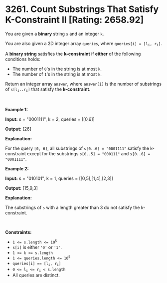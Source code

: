 # 3261. Count Substrings That Satisfy K-Constraint II [Rating: 2658.92]

<p>You are given a <strong>binary</strong> string <code>s</code> and an integer <code>k</code>.</p>

<p>You are also given a 2D integer array <code>queries</code>, where <code>queries[i] = [l<sub>i</sub>, r<sub>i</sub>]</code>.</p>

<p>A <strong>binary string</strong> satisfies the <strong>k-constraint</strong> if <strong>either</strong> of the following conditions holds:</p>

<ul>
	<li>The number of <code>0</code>&#39;s in the string is at most <code>k</code>.</li>
	<li>The number of <code>1</code>&#39;s in the string is at most <code>k</code>.</li>
</ul>

<p>Return an integer array <code>answer</code>, where <code>answer[i]</code> is the number of <span data-keyword="substring-nonempty">substrings</span> of <code>s[l<sub>i</sub>..r<sub>i</sub>]</code> that satisfy the <strong>k-constraint</strong>.</p>

<p>&nbsp;</p>
<p><strong class="example">Example 1:</strong></p>

<div class="example-block">
<p><strong>Input:</strong> <span class="example-io">s = &quot;0001111&quot;, k = 2, queries = [[0,6]]</span></p>

<p><strong>Output:</strong> <span class="example-io">[26]</span></p>

<p><strong>Explanation:</strong></p>

<p>For the query <code>[0, 6]</code>, all substrings of <code>s[0..6] = &quot;0001111&quot;</code> satisfy the k-constraint except for the substrings <code>s[0..5] = &quot;000111&quot;</code> and <code>s[0..6] = &quot;0001111&quot;</code>.</p>
</div>

<p><strong class="example">Example 2:</strong></p>

<div class="example-block">
<p><strong>Input:</strong> <span class="example-io">s = &quot;010101&quot;, k = 1, queries = [[0,5],[1,4],[2,3]]</span></p>

<p><strong>Output:</strong> <span class="example-io">[15,9,3]</span></p>

<p><strong>Explanation:</strong></p>

<p>The substrings of <code>s</code> with a length greater than 3 do not satisfy the k-constraint.</p>
</div>

<p>&nbsp;</p>
<p><strong>Constraints:</strong></p>

<ul>
	<li><code>1 &lt;= s.length &lt;= 10<sup>5</sup></code></li>
	<li><code>s[i]</code> is either <code>&#39;0&#39;</code> or <code>&#39;1&#39;</code>.</li>
	<li><code>1 &lt;= k &lt;= s.length</code></li>
	<li><code>1 &lt;= queries.length &lt;= 10<sup>5</sup></code></li>
	<li><code>queries[i] == [l<sub>i</sub>, r<sub>i</sub>]</code></li>
	<li><code>0 &lt;= l<sub>i</sub> &lt;= r<sub>i</sub> &lt; s.length</code></li>
	<li>All queries are distinct.</li>
</ul>
